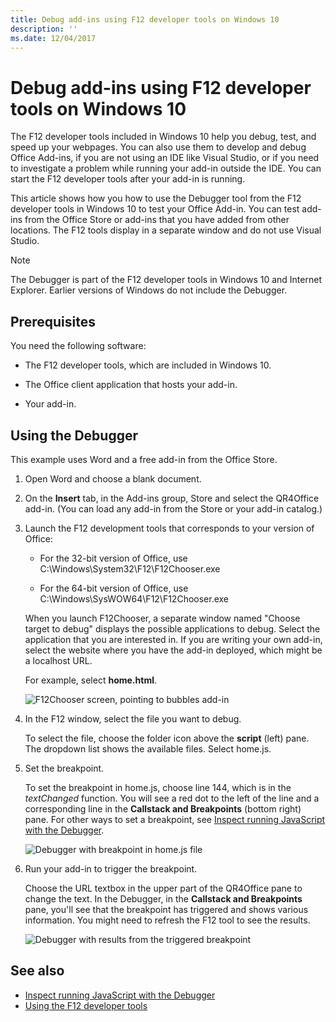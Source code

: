 ```yaml
---
title: Debug add-ins using F12 developer tools on Windows 10
description: ''
ms.date: 12/04/2017
---
```


# Debug add-ins using F12 developer tools on Windows 10

The F12 developer tools included in Windows 10 help you debug, test, and speed up your webpages. You can also use them to develop and debug Office Add-ins, if you are not using an IDE like Visual Studio, or if you need to investigate a problem while running your add-in outside the IDE. You can start the F12 developer tools after your add-in is running.

This article shows how you how to use the Debugger tool from the F12 developer tools in Windows 10 to test your Office Add-in. You can test add-ins from the Office Store or add-ins that you have added from other locations. The F12 tools display in a separate window and do not use Visual Studio.

> [!NOTE]
> The Debugger is part of the F12 developer tools in Windows 10 and Internet Explorer. Earlier versions of Windows do not include the Debugger. 

## Prerequisites

You need the following software:

- The F12 developer tools, which are included in Windows 10. 
    
- The Office client application that hosts your add-in. 
    
- Your add-in. 

## Using the Debugger

This example uses Word and a free add-in from the Office Store.

1. Open Word and choose a blank document. 
    
2. On the **Insert** tab, in the Add-ins group, Store and select the QR4Office add-in. (You can load any add-in from the Store or your add-in catalog.)
    
3. Launch the F12 development tools that corresponds to your version of Office:
    
   - For the 32-bit version of Office, use C:\Windows\System32\F12\F12Chooser.exe
    
   - For the 64-bit version of Office, use C:\Windows\SysWOW64\F12\F12Chooser.exe
    
   When you launch F12Chooser, a separate window named "Choose target to debug" displays the possible applications to debug. Select the application that you are interested in. If you are writing your own add-in, select the website where you have the add-in deployed, which might be a localhost URL. 
    
   For example, select **home.html**. 
    
   ![F12Chooser screen, pointing to bubbles add-in](../images/choose-target-to-debug.png)

4. In the F12 window, select the file you want to debug.
    
   To select the file, choose the folder icon above the  **script** (left) pane. The dropdown list shows the available files. Select home.js.
    
5. Set the breakpoint.
    
   To set the breakpoint in home.js, choose line 144, which is in the  _textChanged_ function. You will see a red dot to the left of the line and a corresponding line in the **Callstack and Breakpoints** (bottom right) pane. For other ways to set a breakpoint, see [Inspect running JavaScript with the Debugger](https://msdn.microsoft.com/library/dn255007%28v=vs.85%29.aspx). 
    
   ![Debugger with breakpoint in home.js file](../images/debugger-home-js-02.png)

6. Run your add-in to trigger the breakpoint.
    
   Choose the URL textbox in the upper part of the QR4Office pane to change the text. In the Debugger, in the **Callstack and Breakpoints** pane, you'll see that the breakpoint has triggered and shows various information. You might need to refresh the F12 tool to see the results.
    
   ![Debugger with results from the triggered breakpoint](../images/debugger-home-js-01.png)


## See also

- [Inspect running JavaScript with the Debugger](https://msdn.microsoft.com/library/dn255007%28v=vs.85%29.aspx)
- [Using the F12 developer tools](https://msdn.microsoft.com/en-us/library/bg182326%28v=vs.85%29.aspx)
    
